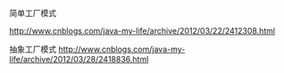 简单工厂模式

http://www.cnblogs.com/java-my-life/archive/2012/03/22/2412308.html



抽象工厂模式
http://www.cnblogs.com/java-my-life/archive/2012/03/28/2418836.html